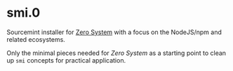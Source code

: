 smi.0
=====

Sourcemint installer for [Zero System](zerosystem.io) with a focus on the NodeJS/npm and related ecosystems.

Only the minimal pieces needed for *Zero System* as a starting point to clean up `smi` concepts for practical application.

